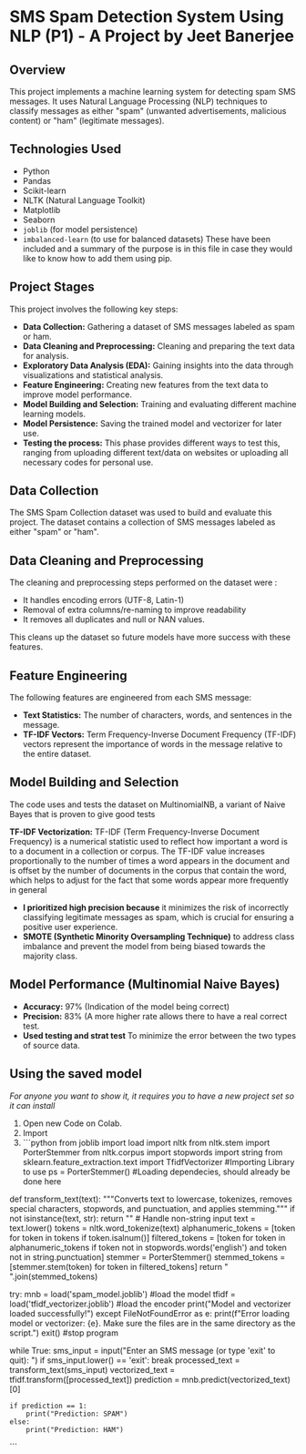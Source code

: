 # SMS Spam Detection System Using NLP (P1) - A Project by Jeet Banerjee

## Overview

This project implements a machine learning system for detecting spam SMS messages. It uses Natural Language Processing (NLP) techniques to classify messages as either "spam" (unwanted advertisements, malicious content) or "ham" (legitimate messages).

## Technologies Used

*   Python
*   Pandas
*   Scikit-learn
*   NLTK (Natural Language Toolkit)
*   Matplotlib
*   Seaborn
*   `joblib` (for model persistence)
*  `imbalanced-learn` (to use for balanced datasets)
These have been included and a summary of the purpose is in this file in case they would like to know how to add them using pip.

## Project Stages

This project involves the following key steps:

*   **Data Collection:** Gathering a dataset of SMS messages labeled as spam or ham.
*   **Data Cleaning and Preprocessing:** Cleaning and preparing the text data for analysis.
*   **Exploratory Data Analysis (EDA):** Gaining insights into the data through visualizations and statistical analysis.
*   **Feature Engineering:** Creating new features from the text data to improve model performance.
*   **Model Building and Selection:** Training and evaluating different machine learning models.
*   **Model Persistence:** Saving the trained model and vectorizer for later use.
*   **Testing the process:** This phase provides different ways to test this, ranging from uploading different text/data on websites or uploading all necessary codes for personal use.

## Data Collection

The SMS Spam Collection dataset was used to build and evaluate this project. The dataset contains a collection of SMS messages labeled as either "spam" or "ham".

## Data Cleaning and Preprocessing

The cleaning and preprocessing steps performed on the dataset were :
*   It handles encoding errors (UTF-8, Latin-1)
*   Removal of extra columns/re-naming to improve readability
*   It removes all duplicates and null or NAN values.

This cleans up the dataset so future models have more success with these features.
## Feature Engineering

The following features are engineered from each SMS message:

*   **Text Statistics:** The number of characters, words, and sentences in the message.
*   **TF-IDF Vectors:** Term Frequency-Inverse Document Frequency (TF-IDF) vectors represent the importance of words in the message relative to the entire dataset.

## Model Building and Selection

The code uses and tests the dataset on MultinomialNB, a variant of Naive Bayes that is proven to give good tests

**TF-IDF Vectorization:** TF-IDF (Term Frequency-Inverse Document Frequency) is a numerical statistic used to reflect how important a word is to a document in a collection or corpus. The TF-IDF value increases proportionally to the number of times a word appears in the document and is offset by the number of documents in the corpus that contain the word, which helps to adjust for the fact that some words appear more frequently in general

*   **I prioritized high precision because** it minimizes the risk of incorrectly classifying legitimate messages as spam, which is crucial for ensuring a positive user experience.
*   **SMOTE (Synthetic Minority Oversampling Technique)** to address class imbalance and prevent the model from being biased towards the majority class.

## Model Performance (Multinomial Naive Bayes)

*   **Accuracy:** 97% (Indication of the model being correct)
*   **Precision:** 83% (A more higher rate allows there to have a real correct test. 
*   **Used testing and strat test** To minimize the error between the two types of source data.
   
## Using the saved model
*For anyone you want to show it, it requires you to have a new project set so it can install*

1.  Open new Code on Colab.
2.  Import
3.    \```python
from joblib import load
import nltk
from nltk.stem import PorterStemmer
from nltk.corpus import stopwords
import string
from sklearn.feature_extraction.text import TfidfVectorizer
#Importing Library to use
ps = PorterStemmer()
#Loading dependecies, should already be done here

def transform_text(text):
    """Converts text to lowercase, tokenizes, removes special characters, stopwords, and punctuation, and applies stemming."""
    if not isinstance(text, str):
        return ""  # Handle non-string input
    text = text.lower()
    tokens = nltk.word_tokenize(text)
    alphanumeric_tokens = [token for token in tokens if token.isalnum()]
    filtered_tokens = [token for token in alphanumeric_tokens if token not in stopwords.words('english') and token not in string.punctuation]
    stemmer = PorterStemmer()
    stemmed_tokens = [stemmer.stem(token) for token in filtered_tokens]
    return " ".join(stemmed_tokens)

try:
    mnb = load('spam_model.joblib') #load the model
    tfidf = load('tfidf_vectorizer.joblib') #load the encoder
    print("Model and vectorizer loaded successfully!")
except FileNotFoundError as e:
    print(f"Error loading model or vectorizer: {e}. Make sure the files are in the same directory as the script.")
    exit() #stop program

while True:
    sms_input = input("Enter an SMS message (or type 'exit' to quit): ")
    if sms_input.lower() == 'exit':
        break
    processed_text = transform_text(sms_input)
    vectorized_text = tfidf.transform([processed_text])
    prediction = mnb.predict(vectorized_text)[0]

    if prediction == 1:
        print("Prediction: SPAM")
    else:
        print("Prediction: HAM")

  \```
